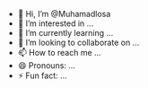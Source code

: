 - 👋 Hi, I’m @Muhamadlosa
- 👀 I’m interested in ...
- 🌱 I’m currently learning ...
- 💞️ I’m looking to collaborate on ...
- 📫 How to reach me ...
- 😄 Pronouns: ...
- ⚡ Fun fact: ...

<!---
Muhamadlosa/Muhamadlosa is a ✨ special ✨ repository because its `README.md` (this file) appears on your GitHub profile.
You can click the Preview link to take a look at your changes.
--->
